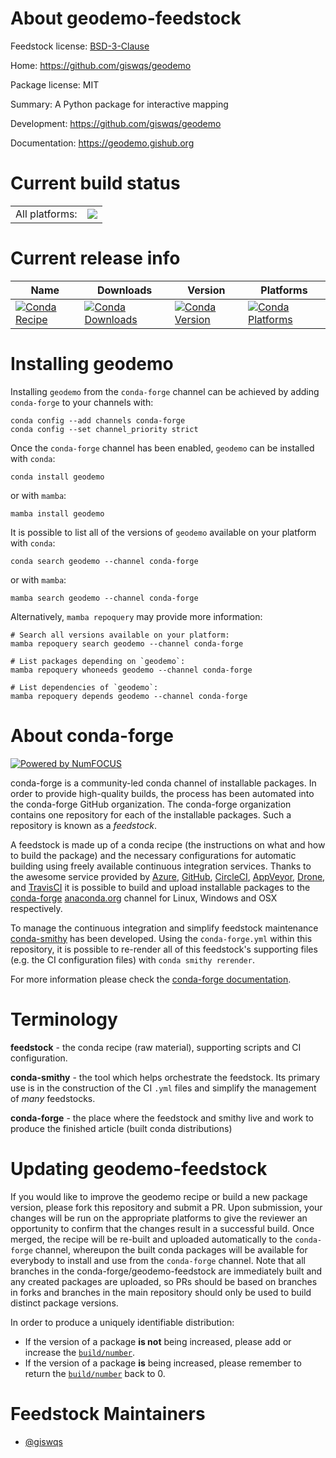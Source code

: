 About geodemo-feedstock
=======================

Feedstock license: [BSD-3-Clause](https://github.com/conda-forge/geodemo-feedstock/blob/main/LICENSE.txt)

Home: https://github.com/giswqs/geodemo

Package license: MIT

Summary: A Python package for interactive mapping

Development: https://github.com/giswqs/geodemo

Documentation: https://geodemo.gishub.org

Current build status
====================


<table><tr><td>All platforms:</td>
    <td>
      <a href="https://dev.azure.com/conda-forge/feedstock-builds/_build/latest?definitionId=12236&branchName=main">
        <img src="https://dev.azure.com/conda-forge/feedstock-builds/_apis/build/status/geodemo-feedstock?branchName=main">
      </a>
    </td>
  </tr>
</table>

Current release info
====================

| Name | Downloads | Version | Platforms |
| --- | --- | --- | --- |
| [![Conda Recipe](https://img.shields.io/badge/recipe-geodemo-green.svg)](https://anaconda.org/conda-forge/geodemo) | [![Conda Downloads](https://img.shields.io/conda/dn/conda-forge/geodemo.svg)](https://anaconda.org/conda-forge/geodemo) | [![Conda Version](https://img.shields.io/conda/vn/conda-forge/geodemo.svg)](https://anaconda.org/conda-forge/geodemo) | [![Conda Platforms](https://img.shields.io/conda/pn/conda-forge/geodemo.svg)](https://anaconda.org/conda-forge/geodemo) |

Installing geodemo
==================

Installing `geodemo` from the `conda-forge` channel can be achieved by adding `conda-forge` to your channels with:

```
conda config --add channels conda-forge
conda config --set channel_priority strict
```

Once the `conda-forge` channel has been enabled, `geodemo` can be installed with `conda`:

```
conda install geodemo
```

or with `mamba`:

```
mamba install geodemo
```

It is possible to list all of the versions of `geodemo` available on your platform with `conda`:

```
conda search geodemo --channel conda-forge
```

or with `mamba`:

```
mamba search geodemo --channel conda-forge
```

Alternatively, `mamba repoquery` may provide more information:

```
# Search all versions available on your platform:
mamba repoquery search geodemo --channel conda-forge

# List packages depending on `geodemo`:
mamba repoquery whoneeds geodemo --channel conda-forge

# List dependencies of `geodemo`:
mamba repoquery depends geodemo --channel conda-forge
```


About conda-forge
=================

[![Powered by
NumFOCUS](https://img.shields.io/badge/powered%20by-NumFOCUS-orange.svg?style=flat&colorA=E1523D&colorB=007D8A)](https://numfocus.org)

conda-forge is a community-led conda channel of installable packages.
In order to provide high-quality builds, the process has been automated into the
conda-forge GitHub organization. The conda-forge organization contains one repository
for each of the installable packages. Such a repository is known as a *feedstock*.

A feedstock is made up of a conda recipe (the instructions on what and how to build
the package) and the necessary configurations for automatic building using freely
available continuous integration services. Thanks to the awesome service provided by
[Azure](https://azure.microsoft.com/en-us/services/devops/), [GitHub](https://github.com/),
[CircleCI](https://circleci.com/), [AppVeyor](https://www.appveyor.com/),
[Drone](https://cloud.drone.io/welcome), and [TravisCI](https://travis-ci.com/)
it is possible to build and upload installable packages to the
[conda-forge](https://anaconda.org/conda-forge) [anaconda.org](https://anaconda.org/)
channel for Linux, Windows and OSX respectively.

To manage the continuous integration and simplify feedstock maintenance
[conda-smithy](https://github.com/conda-forge/conda-smithy) has been developed.
Using the ``conda-forge.yml`` within this repository, it is possible to re-render all of
this feedstock's supporting files (e.g. the CI configuration files) with ``conda smithy rerender``.

For more information please check the [conda-forge documentation](https://conda-forge.org/docs/).

Terminology
===========

**feedstock** - the conda recipe (raw material), supporting scripts and CI configuration.

**conda-smithy** - the tool which helps orchestrate the feedstock.
                   Its primary use is in the construction of the CI ``.yml`` files
                   and simplify the management of *many* feedstocks.

**conda-forge** - the place where the feedstock and smithy live and work to
                  produce the finished article (built conda distributions)


Updating geodemo-feedstock
==========================

If you would like to improve the geodemo recipe or build a new
package version, please fork this repository and submit a PR. Upon submission,
your changes will be run on the appropriate platforms to give the reviewer an
opportunity to confirm that the changes result in a successful build. Once
merged, the recipe will be re-built and uploaded automatically to the
`conda-forge` channel, whereupon the built conda packages will be available for
everybody to install and use from the `conda-forge` channel.
Note that all branches in the conda-forge/geodemo-feedstock are
immediately built and any created packages are uploaded, so PRs should be based
on branches in forks and branches in the main repository should only be used to
build distinct package versions.

In order to produce a uniquely identifiable distribution:
 * If the version of a package **is not** being increased, please add or increase
   the [``build/number``](https://docs.conda.io/projects/conda-build/en/latest/resources/define-metadata.html#build-number-and-string).
 * If the version of a package **is** being increased, please remember to return
   the [``build/number``](https://docs.conda.io/projects/conda-build/en/latest/resources/define-metadata.html#build-number-and-string)
   back to 0.

Feedstock Maintainers
=====================

* [@giswqs](https://github.com/giswqs/)

